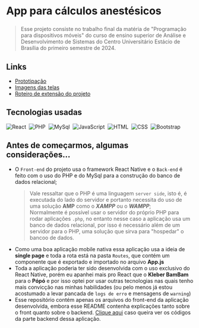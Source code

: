 # App para cálculos anestésicos
###
>Esse projeto consiste no trabalho final da matéria de "Programação para dispositivos móveis" do curso de ensino superior de Análise e Desenvolvimento de Sistemas do Centro Universitário Estácio de Brasília do primeiro semestre de 2024.<br>
###
## Links
<ul>
  <li>
    <a href="https://drive.google.com/drive/folders/1_3VgIydapwYgx-T55wFwRtj_O1JhzkY2?usp=drive_link">Prototipação</a>
  </li>
  <li>
    <a href="https://drive.google.com/drive/folders/1om_6L2GTisMJsb3xEhyMPUtsWPp8h1DW?usp=sharing">Imagens das telas</a>
  </li>
  <li>
    <a href="https://drive.google.com/file/d/14jeVmpfMS7pMxvcX0PglxindHmbgtEPC/view?usp=sharing">Roteiro de extensão do projeto</a>
  </li>
</ul>

###

## Tecnologias usadas
![React](https://img.shields.io/badge/react_native-151515?style=for-the-badge&logo=react&logoColor=white)&nbsp;
![PHP](https://img.shields.io/badge/PHP-151515?style=for-the-badge&logo=php&logoColor=white)&nbsp;
![MySql](https://img.shields.io/badge/mysql-151515?style=for-the-badge&logo=mysql&logoColor=white)&nbsp;
![JavaScript](https://img.shields.io/badge/JavaScript-151515?style=for-the-badge&logo=javascript&logoColor=white)&nbsp;
![HTML](https://img.shields.io/badge/HTML-151515?style=for-the-badge&logo=html5&logoColor=white)&nbsp;
![CSS](https://img.shields.io/badge/CSS-151515?style=for-the-badge&logo=css3&logoColor=white)&nbsp;
![Bootstrap](https://img.shields.io/badge/bootstrap-151515?style=for-the-badge&logo=bootstrap&logoColor=white)&nbsp;
###
## Antes de começarmos, algumas considerações...
- O `Front-end` do projeto usa o framework React Native e o `Back-end` é feito com o uso do PHP e do MySql para a construção do banco de dados relacional;
  >Vale ressaltar que o PHP é uma linguagem `server side`, isto é, é executada do lado do servidor e portanto necessita do uso de uma solução **AMP** como o ***XAMPP*** ou o ***WAMPP***;<br>
  >Normalmente é possível usar o servidor do próprio PHP para rodar aplicações `.php`, no entanto nesse caso a aplicação usa um banco de dados relacional, por isso é necessário além de um servidor para o PHP, uma solução que sirva para "hospedar" o bancoo de dados.
- Como uma boa aplicação mobile nativa essa aplicação usa a ideia de **single page** e toda a rota está na pasta `Routes`, que contém um componente que é exportado e importado no arquivo **App.js**
- Toda a aplicação poderia ter sido desenvolvida com o uso exclusivo do React Native, porém eu apanhei mais pro React que o **Kleber BamBam** para o **Pópó** e por isso optei por usar outras tecnologias nas quais tenho mais convicção nas minhas habilidades (ou pelo menos já estou acostumado a levar pancada de `logs de erro` e mensagens de `warning`)
- Esse repositório contém apenas os arquivos do front-end da aplicação desenvolvida, embora esse README contenha explicações tanto sobre o front quanto sobre o backend. <a href="https://github.com/Gustavo-erades/backendMobile">Clique aqui</a> caso queira ver os códigos da parte backend dessa aplicação.
